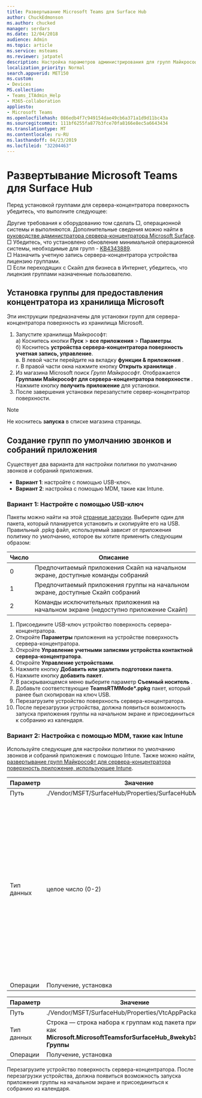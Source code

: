 ```yaml
---
title: Развертывание Microsoft Teams для Surface Hub
author: ChuckEdmonson
ms.author: chucked
manager: serdars
ms.date: 12/04/2018
audience: Admin
ms.topic: article
ms.service: msteams
ms.reviewer: jatpatel
description: Настройка параметров администрирования для групп Майкрософт для сервера-концентратора поверхности.
localization_priority: Normal
search.appverid: MET150
ms.custom:
- Devices
MS.collection:
- Teams_ITAdmin_Help
- M365-collaboration
appliesto:
- Microsoft Teams
ms.openlocfilehash: 086edb4f7c949154dae49cb6a371a1d9d11bc43a
ms.sourcegitcommit: 111bf6255fa877b3fce70fa8166e8ec5a6643434
ms.translationtype: MT
ms.contentlocale: ru-RU
ms.lasthandoff: 04/23/2019
ms.locfileid: "32204463"
---
```

<a name="deploy-microsoft-teams-for-surface-hub"></a>Развертывание Microsoft Teams для Surface Hub
======================================

Перед установкой группами для сервера-концентратора поверхность убедитесь, что выполните следующее:

 Другие требования к оборудованию том сделать □, операционной системы и выполняются. Дополнительные сведения можно найти в [руководстве администратора сервера-концентратора Microsoft Surface](https://docs.microsoft.com/surface-hub/).<br>
 □ Убедитесь, что установлено обновление минимальной операционной системы, необходимые для групп - [KB4343889](https://support.microsoft.com/help/4343889).<br>
 □ Назначить учетную запись сервера-концентратора устройства лицензию группами.<br>
 □ Если переходящих с Скайп для бизнеса в Интернет, убедитесь, что лицензия группами назначенные пользователю.

## <a name="install-teams-for-surface-hub-from-the-microsoft-store"></a>Установка группы для предоставления концентратора из хранилища Microsoft 

Эти инструкции предназначены для установки групп для сервера-концентратора поверхность из хранилища Microsoft. 
 
1. Запустите хранилища Майкрософт:<br>
   a) Коснитесь кнопки **Пуск** > **все приложения** > **Параметры**.<br> б) Коснитесь **устройства сервера-концентратора поверхность учетная запись, управление**.<br>
   в. В левой части перейдите на вкладку **функции & приложения** .<br> г. В правой части окна нажмите кнопку **Открыть хранилище** . 
2. Из магазина Microsoft поиск *Групп Майкрософт*. Отображается **Группами Майкрософт для сервера-концентратора поверхности** . Нажмите кнопку **получить приложение** для установки.  
3. После завершения установки перезапустите сервер-концентратор поверхности. 

> [!NOTE]
> Не коснитесь **запуска** в списке магазина страницы.

## <a name="make-teams-the-default-calling-and-meetings-application"></a>Создание групп по умолчанию звонков и собраний приложения
 
Существует два варианта для настройки политики по умолчанию звонков и собраний приложения. 

- **Вариант 1**: настройте с помощью USB-ключ. 
- **Вариант 2**: настройка с помощью MDM, такие как Intune.
 
### <a name="option-1-configure-via-usb-key"></a>Вариант 1: Настройте с помощью USB-ключ 
 
Пакеты можно найти на этой [странице загрузки](https://1drv.ms/f/s!ArcnbnREun0Vnp9Wps9MlWB-UJZw3g). Выберите один для пакета, который планируется установить и скопируйте его на USB. Правильный .ppkg файл, используемый зависит от приложения политику по умолчанию, которое вы хотите применить следующим образом: 

|Число  |Описание  |
|---------|---------|
|0     | Предпочитаемый приложения Скайп на начальном экране, доступные команды собраний        |
|1     | Предпочитаемый приложения группы на начальном экране, доступные Скайп собраний        |
|2     | Команды исключительных приложения на начальном экране (недоступно приложение Скайп)        |
 
1. Присоедините USB-ключ устройство поверхность сервера-концентратора. 
2. Откройте **Параметры** приложения на устройстве поверхность сервера-концентратора. 
3. Откройте **Управление учетными записями устройства контактной сервера-концентратора**.
4. Откройте **Управление устройствами**. 
5. Нажмите кнопку **Добавить или удалить подготовки пакета**. 
6. Нажмите кнопку **добавить пакет**.
7. В раскрывающемся меню выберите параметр **Съемный носитель** . 
8. Добавьте соответствующие <strong>TeamsRTMMode*.ppkg</strong> пакет, который ранее был скопирован на ключ USB. 
9. Перезагрузите устройство поверхность сервера-концентратора. 
10. После перезагрузки устройства, должна появиться возможность запуска приложения группы на начальном экране и присоединиться к собранию из календаря. 

### <a name="option-2-configure-via-mdm-such-as-intune"></a>Вариант 2: Настройка с помощью MDM, такие как Intune 

Используйте следующие для настройки политики по умолчанию звонков и собраний приложения с помощью Intune. Также можно найти, [развертывание групп Майкрософт для сервера-концентратора поверхность приложение, использующее Intune](https://y0av.me/2018/07/16/deploy-the-microsoft-teams-for-surface-hub-app-using-intune/).

|Параметр   |Значение    |Описание    |
|----------|---------|---------|
|Путь      | ./Vendor/MSFT/SurfaceHub/Properties/SurfaceHubMeetingMode        |
|Тип данных | целое число (0-2)   |0 — Скайп предпочитаемый приложения на начальном экране, доступные команды собраний<br>1 - предпочитаемый приложения группы на начальном экране, доступные Скайп собраний<br>2 - группам исключительных приложения на начальном экране (недоступно приложение Скайп) |
|Операции| Получение, установка        |

|Параметр   |Значение    |
|----------|---------|
|Путь      | ./Vendor/MSFT/SurfaceHub/Properties/VtcAppPackageId        |
|Тип данных | Строка — строка набора к группам код пакета приложения как **Microsoft.MicrosoftTeamsforSurfaceHub_8wekyb3d8bbwe! Группы** |
|Операции| Получение, установка        |

Перезагрузите устройство поверхность сервера-концентратора. После перезагрузки устройства, должна появиться возможность запуска приложения группы на начальном экране и присоединиться к собранию из календаря.

